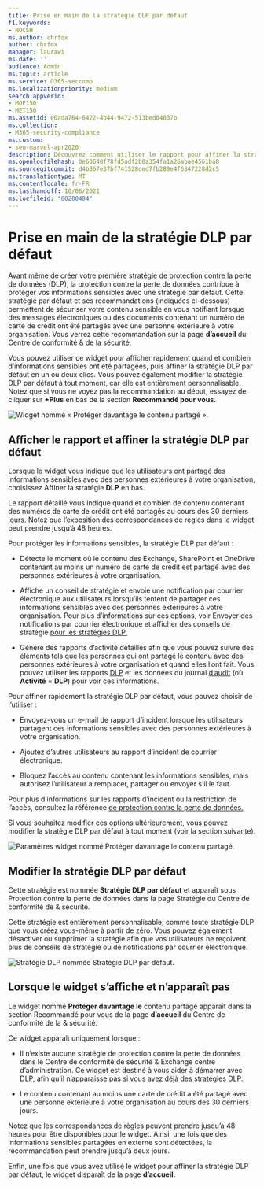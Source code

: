 ```yaml
---
title: Prise en main de la stratégie DLP par défaut
f1.keywords:
- NOCSH
ms.author: chrfox
author: chrfox
manager: laurawi
ms.date: ''
audience: Admin
ms.topic: article
ms.service: O365-seccomp
ms.localizationpriority: medium
search.appverid:
- MOE150
- MET150
ms.assetid: e0ada764-6422-4b44-9472-513bed04837b
ms.collection:
- M365-security-compliance
ms.custom:
- seo-marvel-apr2020
description: Découvrez comment utiliser le rapport pour affiner la stratégie de protection contre la perte de données (DLP) par défaut de votre organisation.
ms.openlocfilehash: 0e63648f78fd5adf2b0a354fa1a26abae4561ba8
ms.sourcegitcommit: d4b867e37bf741528ded7fb289e4f6847228d2c5
ms.translationtype: MT
ms.contentlocale: fr-FR
ms.lasthandoff: 10/06/2021
ms.locfileid: "60200484"
---
```

# <a name="get-started-with-the-default-dlp-policy"></a>Prise en main de la stratégie DLP par défaut

Avant même de créer votre première stratégie de protection contre la perte de données (DLP), la protection contre la perte de données contribue à protéger vos informations sensibles avec une stratégie par défaut. Cette stratégie par défaut et ses recommandations (indiquées ci-dessous) permettent de sécuriser votre contenu sensible en vous notifiant lorsque des messages électroniques ou des documents contenant un numéro de carte de crédit ont été partagés avec une personne extérieure à votre organisation. Vous verrez cette recommandation sur la page **d’accueil** du Centre de conformité &amp; de la sécurité. 
  
Vous pouvez utiliser ce widget pour afficher rapidement quand et combien d’informations sensibles ont été partagées, puis affiner la stratégie DLP par défaut en un ou deux clics. Vous pouvez également modifier la stratégie DLP par défaut à tout moment, car elle est entièrement personnalisable. Notez que si vous ne voyez pas la recommandation au début, essayez de cliquer sur **+Plus** en bas de la section **Recommandé pour vous.** 
  
![Widget nommé « Protéger davantage le contenu partagé ».](../media/2bae6dbc-cc92-4f35-b54c-c36e60226b5b.png)
  
## <a name="view-the-report-and-refine-the-default-dlp-policy"></a>Afficher le rapport et affiner la stratégie DLP par défaut

Lorsque le widget vous indique que les utilisateurs ont partagé des informations sensibles avec des personnes extérieures à votre organisation, choisissez Affiner la stratégie **DLP** en bas. 
  
Le rapport détaillé vous indique quand et combien de contenu contenant des numéros de carte de crédit ont été partagés au cours des 30 derniers jours. Notez que l’exposition des correspondances de règles dans le widget peut prendre jusqu’à 48 heures.
  
Pour protéger les informations sensibles, la stratégie DLP par défaut :
  
- Détecte le moment où le contenu des Exchange, SharePoint et OneDrive contenant au moins un numéro de carte de crédit est partagé avec des personnes extérieures à votre organisation.
    
- Affiche un conseil de stratégie et envoie une notification par courrier électronique aux utilisateurs lorsqu’ils tentent de partager ces informations sensibles avec des personnes extérieures à votre organisation. Pour plus d’informations sur ces options, voir Envoyer des notifications par courrier électronique et afficher des conseils de stratégie [pour les stratégies DLP.](use-notifications-and-policy-tips.md)
    
- Génère des rapports d’activité détaillés afin que vous pouvez suivre des éléments tels que les personnes qui ont partagé le contenu avec des personnes extérieures à votre organisation et quand elles l’ont fait. Vous pouvez utiliser les rapports [DLP](view-the-dlp-reports.md) et les données du journal [d’audit](search-the-audit-log-in-security-and-compliance.md) (où **Activité**  =  **DLP**) pour voir ces informations.
    
Pour affiner rapidement la stratégie DLP par défaut, vous pouvez choisir de l’utiliser :
  
- Envoyez-vous un e-mail de rapport d’incident lorsque les utilisateurs partagent ces informations sensibles avec des personnes extérieures à votre organisation.
    
- Ajoutez d’autres utilisateurs au rapport d’incident de courrier électronique.
    
- Bloquez l’accès au contenu contenant les informations sensibles, mais autorisez l’utilisateur à remplacer, partager ou envoyer s’il le faut.
    
Pour plus d’informations sur les rapports d’incident ou la restriction de l’accès, consultez la référence [de protection contre la perte de données.](data-loss-prevention-policies.md)
  
Si vous souhaitez modifier ces options ultérieurement, vous pouvez modifier la stratégie DLP par défaut à tout moment (voir la section suivante).
  
![Paramètres widget nommé Protéger davantage le contenu partagé.](../media/dad30a84-2715-4c0a-a5c5-44d85492363e.png)
  
## <a name="edit-the-default-dlp-policy"></a>Modifier la stratégie DLP par défaut

Cette stratégie est nommée **Stratégie DLP par défaut** et apparaît sous Protection contre la perte de données dans la page Stratégie du Centre de conformité de   &amp; sécurité. 
  
Cette stratégie est entièrement personnalisable, comme toute stratégie DLP que vous créez vous-même à partir de zéro. Vous pouvez également désactiver ou supprimer la stratégie afin que vos utilisateurs ne reçoivent plus de conseils de stratégie ou de notifications par courrier électronique.
  
![Stratégie DLP nommée Stratégie DLP par défaut.](../media/260731e8-4d57-4c98-abec-07b052ec48d5.png)
  
## <a name="when-the-widget-does-and-does-not-appear"></a>Lorsque le widget s’affiche et n’apparaît pas

Le widget nommé **Protéger davantage le** contenu partagé apparaît dans la section Recommandé pour vous de la page **d’accueil** du Centre de conformité de la  &amp; sécurité. 
  
Ce widget apparaît uniquement lorsque :
  
- Il n’existe aucune stratégie de protection contre la perte de données dans le Centre de conformité de sécurité &amp; Exchange centre d’administration. Ce widget est destiné à vous aider à démarrer avec DLP, afin qu’il n’apparaisse pas si vous avez déjà des stratégies DLP.
    
- Le contenu contenant au moins une carte de crédit a été partagé avec une personne extérieure à votre organisation au cours des 30 derniers jours.
    
Notez que les correspondances de règles peuvent prendre jusqu’à 48 heures pour être disponibles pour le widget. Ainsi, une fois que des informations sensibles partagées en externe sont détectées, la recommandation peut prendre jusqu’à deux jours.
  
Enfin, une fois que vous avez utilisé le widget pour affiner la stratégie DLP par défaut, le widget disparaît de la page **d’accueil.** 
  

